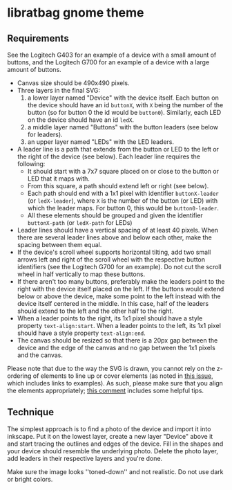 libratbag gnome theme
====================

Requirements
------------

See the Logitech G403 for an example of a device with a small amount of buttons,
and the Logitech G700 for an example of a device with a large amount of buttons.

- Canvas size should be 490x490 pixels.
- Three layers in the final SVG:
  1. a lower layer named "Device" with the device itself. Each button on the
  device should have an id `buttonX`, with `X` being the number of the button
  (so for button 0 the id would be `button0`). Similarly, each LED on the device
  should have an id `ledX`.
  2. a middle layer named "Buttons" with the button leaders (see below for
  leaders).
  3. an upper layer named "LEDs" with the LED leaders.
- A leader line is a path that extends from the button or LED to the left or the
  right of the device (see below). Each leader line requires the following:
  - It should start with a 7x7 square placed on or close to the button or LED
    that it maps with.
  - From this square, a path should extend left or right (see below).
  - Each path should end with a 1x1 pixel with identifier `buttonX-leader` (or
    `ledX-leader`), where `X` is the number of the button (or LED) with
    which the leader maps. For button 0, this would be `button0-leader`.
  - All these elements should be grouped and given the identifier `buttonX-path`
    (or `ledX-path` for LEDs)
- Leader lines should have a vertical spacing of at least 40 pixels. When there
  are several leader lines above and below each other, make the spacing between
  them equal.
- If the device's scroll wheel supports horizontal tilting, add two small arrows
  left and right of the scroll wheel with the respective button identifiers (see
  the Logitech G700 for an example). Do not cut the scroll wheel in half
  vertically to map these buttons.
- If there aren't too many buttons, preferably make the leaders point to the
  right with the device itself placed on the left. If the buttons would extend
  below or above the device, make some point to the left instead with the device
  itself centered in the middle. In this case, half of the leaders should extend
  to the left and the other half to the right.
- When a leader points to the right, its 1x1 pixel should have a style property
  `text-align:start`. When a leader points to the left, its 1x1 pixel should
  have a style property `text-align:end`.
- The canvas should be resized so that there is a 20px gap between the device
  and the edge of the canvas and no gap between the 1x1 pixels and the canvas.

Please note that due to the way the SVG is drawn, you cannot rely on the
z-ordering of elements to line up or cover elements (as noted in [this
issue](https://github.com/libratbag/piper/issues/48), which includes links to
examples). As such, please make sure that you align the elements appropriately;
[this
comment](https://github.com/libratbag/piper/issues/48#issuecomment-315979109)
includes some helpful tips.

Technique
---------

The simplest approach is to find a photo of the device and import it into
inkscape. Put it on the lowest layer, create a new layer "Device" above it
and start tracing the outlines and edges of the device. Fill in the shapes
and your device should resemble the underlying photo. Delete the photo
layer, add leaders in their respective layers and you're done.

Make sure the image looks ''toned-down'' and not realistic. Do not use dark or
bright colors.
